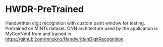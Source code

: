 # HWDR-PreTrained
Handwritten digit recognition with custom paint window for testing. Pretrained on MINTs dataset. CNN architecture used by the application is MyConNet4 from and trained in https://github.com/mnokno/HandwrittenDigitRecognition.
